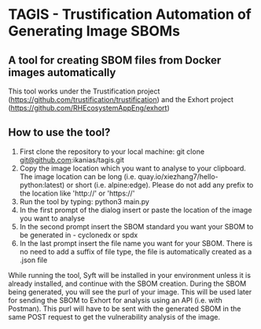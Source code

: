 # TAGIS - Trustification Automation of Generating Image SBOMs
A tool for creating SBOM files from Docker images automatically
--------------------------------------------------------------------------
This tool works under the Trustification project (https://github.com/trustification/trustification)
and the Exhort project (https://github.com/RHEcosystemAppEng/exhort)

How to use the tool?
---------------------

1. First clone the repository to your local machine: git clone git@github.com:ikanias/tagis.git
2. Copy the image location which you want to analyse to your clipboard. The image location can be long (i.e. quay.io/xiezhang7/hello-python:latest)
   or short (i.e. alpine:edge). Please do not add any prefix to the location like 'http://' or 'https://'
3. Run the tool by typing: python3 main.py
4. In the first prompt of the dialog insert or paste the location of the image you want to analyse
5. In the second prompt insert the SBOM standard you want your SBOM to be generated in - cyclonedx or spdx
6. In the last prompt insert the file name you want for your SBOM. There is no need to add a suffix of file type, the file is automatically created as a .json file

While running the tool, Syft will be installed in your environment unless it is already installed, and continue with the SBOM creation. 
During the SBOM being generated, you will see the purl of your image. This will be used later for sending the SBOM to Exhort for analysis using an API (i.e. with Postman). 
This purl will have to be sent with the generated SBOM in the same POST request to get the vulnerability analysis of the image.
